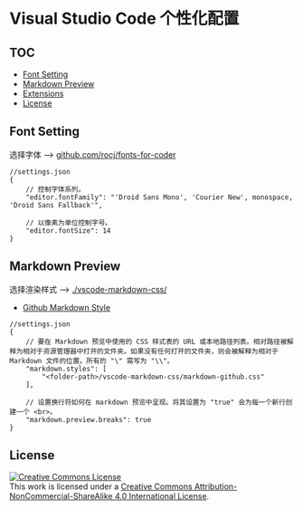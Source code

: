 # Visual Studio Code 个性化配置

## TOC

- [Font Setting](#font-setting)
- [Markdown Preview](#markdown-preview)
- [Extensions](./vscode-extensions.md)
- [License](#license)

## Font Setting

选择字体 --> [github.com/rocj/fonts-for-coder](https://github.com/rocj/fonts-for-coder)

```
//settings.json
{
    // 控制字体系列。
    "editor.fontFamily": "'Droid Sans Mono', 'Courier New', monospace, 'Droid Sans Fallback'",

    // 以像素为单位控制字号。
    "editor.fontSize": 14
}
```

## Markdown Preview

选择渲染样式 --> [./vscode-markdown-css/](https://github.com/rocj/awesome-vscode/tree/master/vscode-markdown-css)

* [Github Markdown Style](./vscode-markdown-css/markdown-github.css)

```
//settings.json
{
    // 要在 Markdown 预览中使用的 CSS 样式表的 URL 或本地路径列表。相对路径被解释为相对于资源管理器中打开的文件夹。如果没有任何打开的文件夹，则会被解释为相对于 Markdown 文件的位置。所有的 "\" 需写为 "\\"。
    "markdown.styles": [
        "<folder-path>/vscode-markdown-css/markdown-github.css"
    ],

    // 设置换行符如何在 markdown 预览中呈现。将其设置为 "true" 会为每一个新行创建一个 <br>。
    "markdown.preview.breaks": true
}
```

## License

<a rel="license" href="http://creativecommons.org/licenses/by-nc-sa/4.0/"><img alt="Creative Commons License" style="border-width:0" src="https://i.creativecommons.org/l/by-nc-sa/4.0/88x31.png" /></a><br/>
This work is licensed under a <a rel="license" href="http://creativecommons.org/licenses/by-nc-sa/4.0/">Creative Commons Attribution-NonCommercial-ShareAlike 4.0 International License</a>.